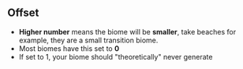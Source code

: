 <html>
<h2>
Offset
</h2>
<ul>
<li><b>Higher number</b> means the biome will be <b>smaller</b>, take beaches for example, they are a small transition biome.</li>
<li>Most biomes have this set to <b>0</b></li>
<li>If set to 1, your biome should "theoretically" never generate</li>
</ul>
</html>